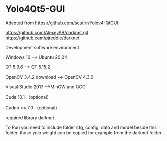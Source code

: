 # Yolo4Qt5-GUI

Adapted from https://github.com/scutlrr/Yolov4-QtGUI

https://github.com/AlexeyAB/darknet.git
https://github.com/pjreddie/darknet

Development software environment

Windows 10 --> Ubuntu 20.04

QT 5.9.6 --> QT 5.15.2

OpenCV 3.4.2 download --> OpenCV 4.3.0

Visual Studio 2017 -->MinGW and GCC

Cuda 10.1 （optional）

Cudnn >= 7.0 （optional）

required library darknet

To Run you need to include folder cfg, config, data and model beside this folder.
those yolo weight can be copied for example from the darknet folder
